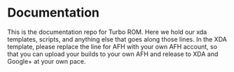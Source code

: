 # Documentation

This is the documentation repo for Turbo ROM. Here we hold our xda templates, scripts, and anything else that goes along those lines. 
In the XDA template, please replace the line for AFH with your own AFH account, so that you can upload your builds to your own AFH and release to XDA and Google+ at your own pace.
